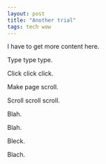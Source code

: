 ```yaml
---
layout: post
title: "Another trial"
tags: tech wow
---
```

I have to get more content here.

Type type type.

Click click click.

Make page scroll.

Scroll scroll scroll.

Blah.

Blah.

Bleck.

Blach.
